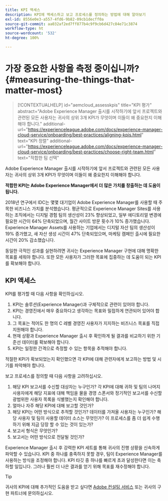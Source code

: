 ```yaml
---
title: KPI 액세스
description: KPI에 액세스하고 보고 프로세스를 정의하는 방법에 대해 알아보기
exl-id: 8556e0e3-a557-4fd6-9b82-09cb1decff0a
source-git-commit: aa032af2ed7ff877b4c9f9cb6d427c84e71c3874
workflow-type: ht
source-wordcount: '532'
ht-degree: 100%

---
```


# 가장 중요한 사항을 측정 중이십니까?{#measuring-the-things-that-matter-most}

>[!CONTEXTUALHELP]
>id="aemcloud_assesskpis"
>title="KPI 평가"
>abstract="Adobe Experience Manager 출시를 시작하기에 앞서 프로젝트와 관련된 모든 사용자는 귀사의 상위 3개 KPI가 무엇이며 이들이 왜 중요한지 이해해야 합니다."
>additional-url="https://experienceleague.adobe.com/docs/experience-manager-cloud-service/onboarding/best-practices/aligning-kpis.html" text="KPI 정렬"
>additional-url="https://experienceleague.adobe.com/docs/experience-manager-cloud-service/onboarding/best-practices/choose-right-team.html" text="적합한 팀 선택"

Adobe Experience Manager 출시를 시작하기에 앞서 프로젝트와 관련된 모든 사용자는 귀사의 상위 3개 KPI가 무엇이며 이들이 왜 중요한지 이해해야 합니다.

**적합한 KPI는 Adobe Experience Manager에서 더 많은 가치를 창출하는 데 도움이 됩니다.**


2018년 연구에서 IDC는 몇몇 대기업이 Adobe Experience Manager를 사용할 때 주목한 비즈니스 가치를 분석했습니다. 평균적으로 Experience Manager Sites를 사용하는 조직에서는 디지털 경험 팀의 생산성이 23% 향상되었고, 일부 에디토리얼 변경에 필요한 시간이 64% 단축되었으며, 월간 사이트 방문 횟수가 10% 증가했습니다. Experience Manager Assets를 사용하는 기업에서는 디지털 자산 팀의 생산성이 19% 증가했고, 새 자산 생성 시간이 47% 단축되었으며, 마케팅 캠페인 출시에 필요한 시간이 20% 감소했습니다.

동일한 극적인 성과를 실현하려면 귀사는 Experience Manager 구현에 대해 명확한 목표를 세워야 합니다. 또한 모든 사용자가 그러한 목표에 집중하는 데 도움이 되는 KPI를 확보해야 합니다.

## KPI 액세스

KPI를 평가할 때 다음 사항을 확인하십시오.

1. KPI는 솔루션(Experience Manager)과 구체적으로 관련이 있어야 합니다.
1. KPI는 경영진에서 매우 중요하다고 생각하는 목표와 밀접하게 연관되어 있어야 합니다.
1. 그 목표는 적어도 한 명의 C 레벨 경영진 사용자가 지지하는 비즈니스 목표를 직접 지원해야 합니다.
1. 현재 상황과 Experience Manager 출시 후 확인하게 될 결과를 비교하기 위한 기준선 데이터를 확보해야 합니다.
1. KPI는 일정한 간격으로 측정할 수 있는 항목을 추적해야 합니다.

적절한 KPI가 확보되었는지 확인했으면 각 KPI에 대해 관련자에게 보고하는 방법 및 시기를 파악해야 합니다.

보고 프로세스를 정의할 때 다음 사항을 고려하십시오.

1. 해당 KPI 보고서를 수신할 대상자는 누구인가? 각 KPI에 대해 귀하 및 팀의 나머지 사용자에게 해당 지표에 대해 책임을 물을 경영 스폰서와 정기적인 보고서를 수신할 광범위한 사용자 목록을 식별했는지 확인해야 합니다.
1. 얼마나 자주 해당 KPI에 대해 보고할 것인가?
1. 해당 KPI는 어떤 방식으로 추적할 것인가? 데이터를 가져올 사용자는 누구인가? 해당 사용자 및 팀이 사용할 데이터 소스는 무엇인가? 이 프로세스를 좀 더 쉽게 수행하기 위해 지금 당장 할 수 있는 것이 있는가?
1. 보고서 형식은 무엇인가?
1. 보고서는 어떤 방식으로 전달될 것인가?

Experience Manager 출시 후 강력한 KPI 세트를 통해 귀사의 진행 상황을 신속하게 파악할 수 있습니다. KPI 중 하나를 충족하지 못할 경우, 팀이 Experience Manager를 사용하는 방식을 조정해야 합니다. KPI 타깃 중 하나를 빠르게 초과 달성한다면 이는 축하할 일입니다. 그러나 훨씬 더 나은 결과를 얻기 위해 목표를 재수정해야 합니다.

>[!TIP]
>
> 귀사의 KPI에 대해 추가적인 도움을 받고 싶다면 [Adobe 컨설팅 서비스](https://www.adobe.com/kr/experience-cloud/consulting-services.html) 또는 귀사의 구현 파트너에 문의하십시오.
